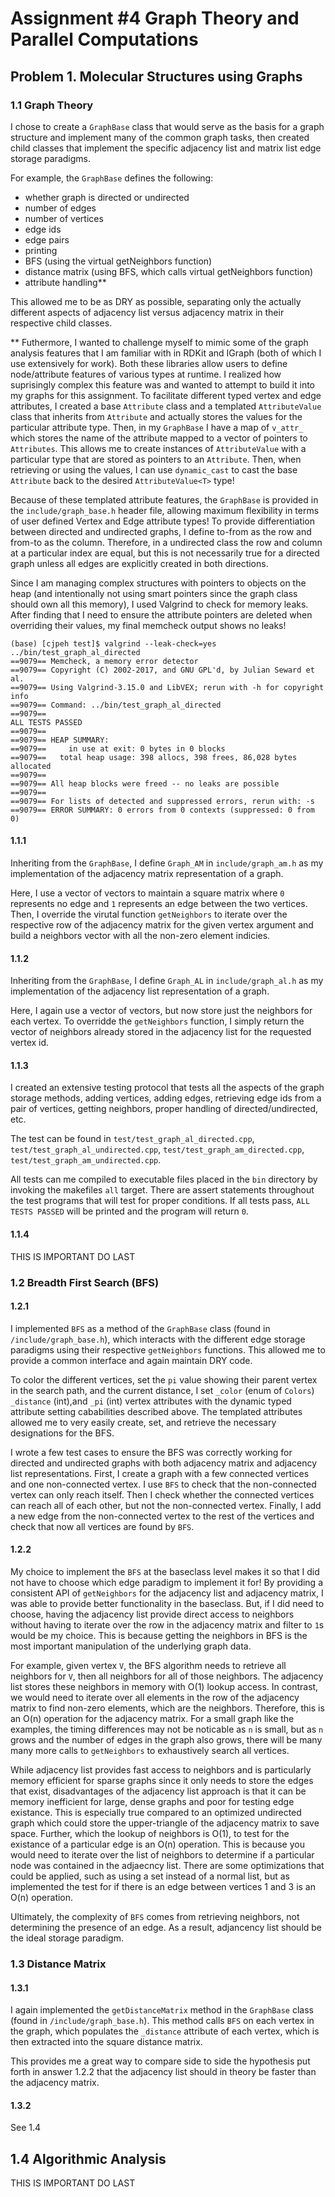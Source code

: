 # Assignment #4 Graph Theory and Parallel Computations

## Problem 1. Molecular Structures using Graphs

### 1.1 Graph Theory

I chose to create a `GraphBase` class that would serve as the basis for a graph structure and implement many of the common graph tasks, then created child classes that implement the specific adjacency list and matrix list edge storage paradigms. 

For example, the `GraphBase` defines the following:
  - whether graph is directed or undirected 
  - number of edges
  - number of vertices
  - edge ids
  - edge pairs
  - printing
  - BFS (using the virtual getNeighbors function)
  - distance matrix (using BFS, which calls virtual getNeighbors function)
  - attribute handling**

This allowed me to be as DRY as possible, separating only the actually different aspects of adjacency list versus adjacency matrix in their respective child classes.

**
Futhermore, I wanted to challenge myself to mimic some of the graph analysis features that I am familiar with in RDKit and IGraph (both of which I use extensively for work). Both these libraries allow users to define node/attribute features of various types at runtime. I realized how suprisingly complex this feature was and wanted to attempt to build it into my graphs for this assignment. 
To facilitate different typed vertex and edge attributes, I created a base `Attribute` class and a templated `AttributeValue` class that inherits from `Attribute` and actually stores the values for the particular attribute type. Then, in my `GraphBase` I have a map of `v_attr_` which stores the name of the attribute mapped to a vector of pointers to `Attributes`. This allows me to create instances of `AttributeValue` with a particular type that are stored as pointers to an `Attribute`. Then, when retrieving or using the values, I can use `dynamic_cast` to cast the base `Attribute` back to the desired `AttributeValue<T>` type!

Because of these templated attribute features, the `GraphBase` is provided in the `include/graph_base.h` header file, allowing maximum flexibility in terms of user defined Vertex and Edge attribute types!
To provide differentiation between directed and undirected graphs, I define to-from as the row and from-to as the column. Therefore, in a undirected class the row and column at a particular index are equal, but this is not necessarily true for a directed graph unless all edges are explicitly created in both directions.

Since I am managing complex structures with pointers to objects on the heap (and intentionally not using smart pointers since the graph class should own all this memory), I used Valgrind to check for memory leaks. After finding that I need to ensure the attribute pointers are deleted when overriding their values, my final memcheck output shows no leaks!

```
(base) [cjpeh test]$ valgrind --leak-check=yes ../bin/test_graph_al_directed
==9079== Memcheck, a memory error detector
==9079== Copyright (C) 2002-2017, and GNU GPL'd, by Julian Seward et al.
==9079== Using Valgrind-3.15.0 and LibVEX; rerun with -h for copyright info
==9079== Command: ../bin/test_graph_al_directed
==9079==
ALL TESTS PASSED
==9079==
==9079== HEAP SUMMARY:
==9079==     in use at exit: 0 bytes in 0 blocks
==9079==   total heap usage: 398 allocs, 398 frees, 86,028 bytes allocated
==9079==
==9079== All heap blocks were freed -- no leaks are possible
==9079==
==9079== For lists of detected and suppressed errors, rerun with: -s
==9079== ERROR SUMMARY: 0 errors from 0 contexts (suppressed: 0 from 0)
```


#### 1.1.1

Inheriting from the `GraphBase`, I define `Graph_AM` in `include/graph_am.h` as my implementation of the adjacency matrix representation of a graph. 

Here, I use a vector of vectors to maintain a square matrix where `0` represents no edge and `1` represents an edge between the two vertices. Then, I override the virutal function `getNeighbors` to iterate over the respective row of the adjacency matrix for the given vertex argument and build a neighbors vector with all the non-zero element indicies.

#### 1.1.2

Inheriting from the `GraphBase`, I define `Graph_AL` in `include/graph_al.h` as my implementation of the adjacency list representation of a graph. 

Here, I again use a vector of vectors, but now store just the neighbors for each vertex. To overridde the `getNeighbors` function, I simply return the vector of neighbors already stored in the adjacency list for the requested vertex id.

#### 1.1.3

I created an extensive testing protocol that tests all the aspects of the graph storage methods, adding vertices, adding edges, retrieving edge ids from a pair of vertices, getting neighbors, proper handling of directed/undirected, etc. 

The test can be found in `test/test_graph_al_directed.cpp`, `test/test_graph_al_undirected.cpp`, `test/test_graph_am_directed.cpp`, `test/test_graph_am_undirected.cpp`.

All tests can me compiled to executable files placed in the `bin` directory by invoking the makefiles `all` target. There are assert statements throughout the test programs that will test for proper conditions. If all tests pass, `ALL TESTS PASSED` will be printed and the program will return `0`. 

#### 1.1.4

THIS IS IMPORTANT DO LAST


### 1.2 Breadth First Search (BFS)

#### 1.2.1

I implemented `BFS` as a method of the `GraphBase` class (found in `/include/graph_base.h`), which interacts with the different edge storage paradigms using their respective `getNeighbors` functions. This allowed me to provide a common interface and again maintain DRY code. 

To color the different vertices, set the `pi` value showing their parent vertex in the search path, and the current distance, I set `_color` (enum of `Colors`) `_distance` (int),and `_pi` (int) vertex attributes with the dynamic typed attribute setting cababilities described above. The templated attributes allowed me to very easily create, set, and retrieve the necessary designations for the BFS. 

I wrote a few test cases to ensure the BFS was correctly working for directed and undirected graphs with both adjacency matrix and adjacency list representations. First, I create a graph with a few connected vertices and one non-connected vertex. I use `BFS` to check that the non-connected vertex can only reach itself. Then I check whether the connected vertices can reach all of each other, but not the non-connected vertex. Finally, I add a new edge from the non-connected vertex to the rest of the vertices and check that now all vertices are found by `BFS`.

#### 1.2.2

My choice to implement the `BFS` at the baseclass level makes it so that I did not have to choose which edge paradigm to implement it for! By providing a consistent API of `getNeighbors` for the adjacency list and adjacency matrix, I was able to provide better functionality in the baseclass. But, if I did need to choose, having the adjacency list provide direct access to neighbors without having to iterate over the row in the adjacency matrix and filter to `1`s would be my choice. This is because getting the neighbors in BFS is the most important manipulation of the underlying graph data.

For example, given vertex `V`, the BFS algorithm needs to retrieve all neighbors for `V`, then all neighbors for all of those neighbors. The adjacency list stores these neighbors in memory with O(1) lookup access. In contrast, we would need to iterate over all elements in the row of the adjacency matrix to find non-zero elements, which are the neighbors. Therefore, this is an O(n) operation for the adjacency matrix. For a small graph like the examples, the timing differences may not be noticable as `n` is small, but as `n` grows and the number of edges in the graph also grows, there will be many many more calls to `getNeighbors` to exhaustively search all vertices.

While adjacency list provides fast access to neighbors and is particularly memory efficient for sparse graphs since it only needs to store the edges that exist, disadvantages of the adjacency list approach is that it can be memory inefficient for large, dense graphs and poor for testing edge existance. This is especially true compared to an optimized undirected graph which could store the upper-triangle of the adjacency matrix to save space. Further, which the lookup of neighbors is O(1), to test for the existance of a particular edge is an O(n) operation. This is because you would need to iterate over the list of neighbors to determine if a particular node was contained in the adjaecncy list. There are some optimizations that could be applied, such as using a set instead of a normal list, but as implemented the test for if there is an edge between vertices 1 and 3 is an O(n) operation. 

Ultimately, the complexity of `BFS` comes from retrieving neighbors, not determining the presence of an edge. As a result, adjancency list should be the ideal storage paradigm.


### 1.3 Distance Matrix

#### 1.3.1

I again implemented the `getDistanceMatrix` method in the `GraphBase` class (found in `/include/graph_base.h`). This method calls `BFS` on each vertex in the graph, which populates the `_distance` attribute of each vertex, which is then extracted into the square distance matrix.

This provides me a great way to compare side to side the hypothesis put forth in answer 1.2.2 that the adjacency list should in theory be faster than the adjacency matrix.

#### 1.3.2
 
See 1.4

## 1.4 Algorithmic Analysis


THIS IS IMPORTANT DO LAST

